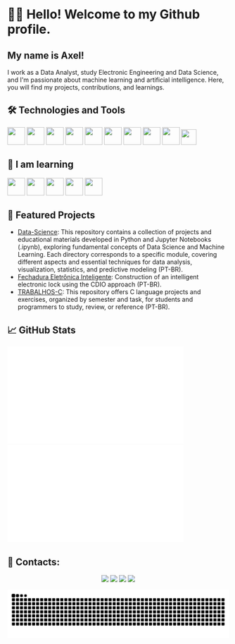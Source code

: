 # 🧑‍💻 Hello! Welcome to my Github profile.
## My name is Axel!

I work as a Data Analyst, study Electronic Engineering and Data Science, and I'm passionate about machine learning and artificial intelligence. Here, you will find my projects, contributions, and learnings.

## 🛠️ Technologies and Tools
<div>
<img loading="lazy" src="https://cdn.jsdelivr.net/gh/devicons/devicon@latest/icons/git/git-original.svg" width="40" height="40"/> 
<img loading="lazy" src="https://cdn.jsdelivr.net/gh/devicons/devicon@latest/icons/python/python-plain.svg" width="40" height="40"/> 
<img loading="lazy" src="https://cdn.jsdelivr.net/gh/devicons/devicon@latest/icons/jupyter/jupyter-original-wordmark.svg" width="40" height="40"/> 
<img loading="lazy" src="https://cdn.jsdelivr.net/gh/devicons/devicon@latest/icons/c/c-original.svg" width="40" height="40"/> 
<img loading="lazy" src="https://cdn.jsdelivr.net/gh/devicons/devicon@latest/icons/oracle/oracle-original.svg" width="40" height="40"/> 
<img loading="lazy" src="https://cdn.jsdelivr.net/gh/devicons/devicon@latest/icons/sqldeveloper/sqldeveloper-original.svg" width="40" height="40"/> 
<img loading="lazy" src="https://cdn.jsdelivr.net/gh/devicons/devicon@latest/icons/microsoftsqlserver/microsoftsqlserver-original.svg" width="40" height="40"/>
<img loading="lazy" src="https://cdn.jsdelivr.net/gh/devicons/devicon@latest/icons/mongodb/mongodb-original.svg" width="40" height="40"/> 
<img loading="lazy" src="https://cdn.jsdelivr.net/gh/devicons/devicon@latest/icons/arduino/arduino-original.svg" width="40" height="40"/>
<img loading="lazy" src="https://cdn.jsdelivr.net/gh/devicons/devicon@latest/icons/trello/trello-original.svg" width="35" height="35"/> 
</div>           
          
## 🔭 I am learning
<div>
<img loading="lazy" src="https://cdn.jsdelivr.net/gh/devicons/devicon@latest/icons/amazonwebservices/amazonwebservices-original-wordmark.svg" width="40" height="40"/> 
<img loading="lazy" src="https://cdn.jsdelivr.net/gh/devicons/devicon@latest/icons/azure/azure-original.svg" width="40" height="40"/>
<img loading="lazy" src="https://cdn.jsdelivr.net/gh/devicons/devicon@latest/icons/googlecloud/googlecloud-original.svg" width="40" height="40"/>
<img loading="lazy" src="https://cdn.jsdelivr.net/gh/devicons/devicon@latest/icons/javascript/javascript-original.svg" width="40" height="40"/>
<img loading="lazy" src="https://cdn.jsdelivr.net/gh/devicons/devicon@latest/icons/html5/html5-original.svg" width="40" height="40"/>
</div> 

## 🌟 Featured Projects

- [Data-Science](https://github.com/AxelPCG/Data-Science): This repository contains a collection of projects and educational materials developed in Python and Jupyter Notebooks (.ipynb), exploring fundamental concepts of Data Science and Machine Learning. Each directory corresponds to a specific module, covering different aspects and essential techniques for data analysis, visualization, statistics, and predictive modeling (PT-BR).
- [Fechadura Eletrônica Inteligente](https://github.com/AxelPCG/FECHADURA_ELETRONICA_INTELIGENTE): Construction of an intelligent electronic lock using the CDIO approach (PT-BR).
- [TRABALHOS-C](https://github.com/AxelPCG/TRABALHOS-C): This repository offers C language projects and exercises, organized by semester and task, for students and programmers to study, review, or reference (PT-BR).

## 📈 GitHub Stats

<div>
<a>
<img loading="lazy" src="https://raw.githubusercontent.com/AxelPCG/github-stats/master/generated/languages.svg#gh-dark-mode-only" alt="AxelPCG" width="400" height="220"/>
<img loading="lazy" src="https://raw.githubusercontent.com/AxelPCG/github-stats/master/generated/overview.svg#gh-dark-mode-only" alt="AxelPCG" width="400" height="220"/>
</div>
            
## 📲 Contacts:

<div align="center">  
  <a href="https://github.com/AxelPCG"><img loading="lazy" src="https://img.shields.io/badge/GitHub-%2312100E.svg?&style=for-the-badge&logo=Github&logoColor=white" target="_blank"></a>
  <a href="https://www.linkedin.com/in/Axel-PCG" target="_blank"><img src="https://img.shields.io/badge/-LinkedIn-%230077B5?style=for-the-badge&logo=linkedin&logoColor=white" target="_blank"></a> 
  <a href = "mailto:axelchepanski@gmail.com"><img src="https://img.shields.io/badge/-Gmail-%23333?style=for-the-badge&logo=gmail&logoColor=white" target="_blank"></a>
  <a href="https://instagram.com/axelchepanski" target="_blank"><img src="https://img.shields.io/badge/-Instagram-%23E4405F?style=for-the-badge&logo=instagram&logoColor=white" target="_blank"></a>
</div>

![Snake animation](https://github.com/AxelPCG/AxelPCG/blob/output/github-snake-dark.svg)
